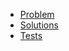 - [Problem](https://adventofcode.com/2020/day/24)
- [Solutions](solvers.js)
- [Tests](solvers.test.js)
